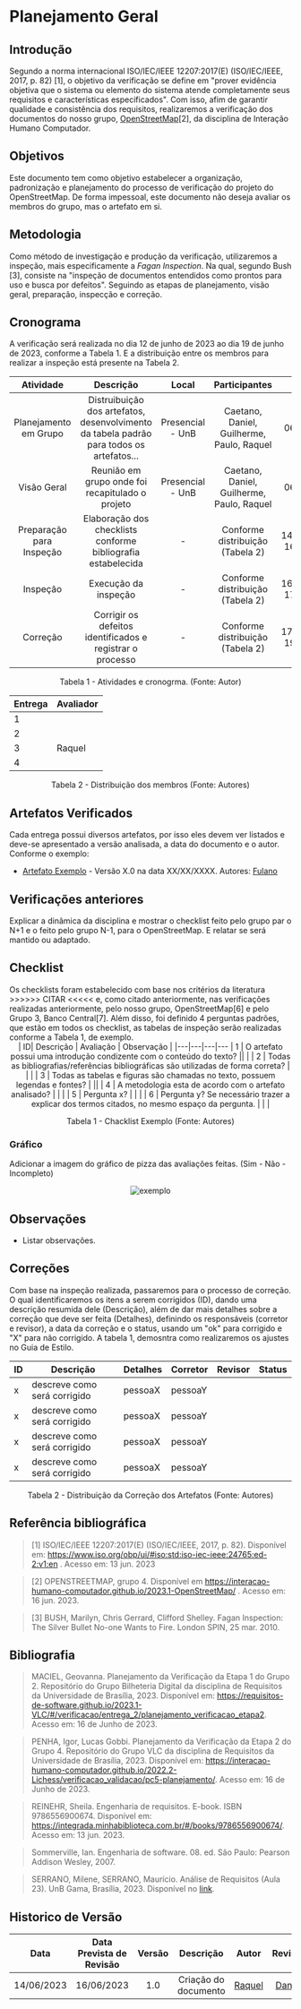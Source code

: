 # Planejamento Geral

## Introdução

Segundo a norma internacional ISO/IEC/IEEE 12207:2017(E) (ISO/IEC/IEEE, 2017, p. 82) [1], o objetivo da verificação se define em "prover evidência objetiva que o sistema ou elemento do sistema atende completamente seus requisitos e características especificados". Com isso, afim de garantir qualidade e consistência dos requisitos, realizaremos a verificação dos documentos do nosso grupo, [OpenStreetMap](https://interacao-humano-computador.github.io/2023.1-OpenStreetMap/)[2], da disciplina de Interação Humano Computador.

## Objetivos
Este documento tem como objetivo estabelecer a organização, padronização e planejamento  do processo de verificação do projeto do OpenStreetMap. De forma impessoal, este documento não deseja avaliar os membros do grupo, mas o artefato em si.

## Metodologia
Como método de investigação e produção da verificação, utilizaremos a inspeção, mais especificamente a _Fagan Inspection_. Na qual, segundo Bush [3], consiste na "inspeção de documentos entendidos como prontos para uso e busca por defeitos". Seguindo as etapas de planejamento, visão geral, preparação, inspecção e correção.

## Cronograma
A verificação será realizada no dia 12 de junho de 2023 ao dia 19 de junho de 2023, conforme a Tabela 1. E a distribuição entre os membros para realizar a inspeção está presente na Tabela 2.


<center>

| Atividade | Descrição |Local | Participantes | Data |
| :-------: | :---: | :---: |:-----------: | :--: |
| Planejamento em Grupo |Distruibuição dos artefatos, desenvolvimento da tabela padrão para todos os artefatos...| Presencial - UnB | Caetano, Daniel, Guilherme, Paulo, Raquel | 06/06/2023 |
| Visão Geral |Reunião em grupo onde foi recapitulado o projeto| Presencial - UnB | Caetano, Daniel, Guilherme, Paulo, Raquel | 06/06/2023 |
| Preparação para Inspeção|Elaboração dos checklists conforme bibliografia estabelecida|-|Conforme distribuição (Tabela 2) |14/06/2023-16/06/2023|
| Inspeção|Execução da inspeção|-|Conforme distribuição (Tabela 2)|16/06/2023-17/06/2023|
| Correção|Corrigir os defeitos identificados e registrar o processo|-|Conforme distribuição (Tabela 2)|17/06/2023-19/06/2023|

<p>Tabela 1 - Atividades e cronogrma. (Fonte: Autor)</p>


|Entrega|Avaliador|
|-------|------|
|1      |  |
|2      |  | 
|3      | Raquel | 
|4      |  | 

Tabela 2 - Distribuição dos membros (Fonte: Autores)

</center>


## Artefatos Verificados
Cada entrega possui diversos artefatos, por isso eles devem ver listados e deve-se apresentado a versão analisada, a data do documento e o autor. Conforme o exemplo:

- [Artefato Exemplo]() - Versão X.0 na data XX/XX/XXXX. Autores: [Fulano]()

## Verificações anteriores
Explicar a dinâmica da disciplina e mostrar o checklist feito pelo grupo par o N+1 e o feito pelo grupo N-1, para o OpenStreetMap. E relatar se será mantido ou adaptado.

## Checklist

</center>
<!-- LIVRO BASE PARA CRIAÇÃO DAS PERGUNTAS -->
Os checklists foram estabelecido com base nos critérios da literatura >>>>>> CITAR <<<<< e, como citado anteriormente, nas verificações realizadas anteriormente, pelo nosso grupo, OpenStreetMap[6] e pelo Grupo 3, Banco Central[7]. Além disso, foi definido 4 perguntas padrões, que estão em todos os checklist, as tabelas de inspeção serão realizadas conforme a Tabela 1, de exemplo.

<center>
<!-- ADICIONAR O CHECKLIST OU OS CHECKLISTS DA ENTREGA REFERENTE -->
| ID| Descrição | Avaliação | Observação |
|---|---|---|---
| 1 | O artefato possui uma introdução condizente com o conteúdo do texto? || |
| 2 | Todas as bibliografias/referências bibliográficas são utilizadas de forma correta? |  |  |
| 3 | Todas as tabelas e figuras são chamadas no texto, possuem legendas e fontes? |  ||
| 4 | A metodologia esta de acordo com o artefato analisado? |  | |
| 5 | Pergunta x? |  |  |
| 6 | Pergunta y? Se necessário trazer a explicar dos termos citados, no mesmo espaço da pergunta. |  |  |

<p>Tabela 1 - Chacklist Exemplo (Fonte: Autores)</p>
</center>

### Gráfico
Adicionar a imagem do gráfico de pizza das avaliações feitas. (Sim - Não - Incompleto)
<center>

![exemplo](../assets/img/exemplo.png)

</center>

## Observações

- Listar observações.
  
## Correções
Com base na inspeção realizada, passaremos para o processo de correção. O qual identificaremos os itens a serem corrigidos (ID), dando uma descrição resumida dele (Descrição), além de dar mais detalhes sobre a correção que deve ser feita (Detalhes), definindo os responsáveis (corretor e revisor), a data da correção e o status, usando um "ok" para corrigido e "X" para não corrigido. A tabela 1, demosntra como realizaremos os ajustes no Guia de Estilo.

<center>

|ID |Descrição |Detalhes |Corretor|Revisor|Status|
|-------|------|------|---------|---|--|
|x | descreve como será corrigido |pessoaX      | pessoaY |||
|x | descreve como será corrigido |pessoaX      | pessoaY |||
|x | descreve como será corrigido |pessoaX      | pessoaY |||
|x | descreve como será corrigido |pessoaX      | pessoaY |||


<p>Tabela 2 - Distribuição da Correção dos Artefatos (Fonte: Autores)</p>
</center>



## Referência bibliográfica

> [1] ISO/IEC/IEEE 12207:2017(E) (ISO/IEC/IEEE, 2017, p. 82). Disponível em: <https://www.iso.org/obp/ui/#iso:std:iso-iec-ieee:24765:ed-2:v1:en> . Acesso em: 13 jun. 2023

> [2] OPENSTREETMAP, grupo 4. Disponível em <https://interacao-humano-computador.github.io/2023.1-OpenStreetMap/> . Acesso em: 16 jun. 2023.

> [3] BUSH, Marilyn, Chris Gerrard, Clifford Shelley. Fagan Inspection: The Silver Bullet No-one Wants to Fire. London SPIN, 25 mar. 2010.


## Bibliografia
> MACIEL, Geovanna. Planejamento da Verificação da Etapa 1 do Grupo 2. Repositório do Grupo Bilheteria Digital da disciplina de Requisitos da Universidade de Brasília, 2023. Disponível em: <https://requisitos-de-software.github.io/2023.1-VLC/#/verificacao/entrega_2/planejamento_verificacao_etapa2>. Acesso em: 16 de Junho de 2023.

> PENHA, Igor, Lucas Gobbi. Planejamento da Verificação da Etapa 2 do Grupo 4. Repositório do Grupo VLC da disciplina de Requisitos da Universidade de Brasília, 2023. Disponível em: <https://interacao-humano-computador.github.io/2022.2-Lichess/verificacao_validacao/pc5-planejamento/>. Acesso em: 16 de Junho de 2023.

> REINEHR, Sheila. Engenharia de requisitos. E-book. ISBN 9786556900674. Disponível em: <https://integrada.minhabiblioteca.com.br/#/books/9786556900674/>. Acesso em: 13 jun. 2023.

> Sommerville, Ian. Engenharia de software. 08. ed. São Paulo: Pearson Addison Wesley, 2007.

> SERRANO, Milene, SERRANO, Maurício.  Análise de Requisitos (Aula 23). UnB Gama, Brasília, 2023. Disponível no [link](../assets/referencias/Requisitos-Aula023.pdf).


## Historico de Versão
|    Data    | Data Prevista de Revisão | Versão |      Descrição       |                                 Autor                                  |               Revisor               |
| :--------: | :----------------------: | :----: | :------------------: | :--------------------------------------------------------------------: | :---------------------------------: |
| 14/06/2023 |        16/06/2023        |  1.0   | Criação do documento | [Raquel](https://github.com/raqueleucaria) | [Daniel](https://github.com/daniel-de-sousa) |


